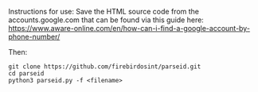 Instructions for use:
Save the HTML source code from the accounts.google.com that can be found via this guide here: https://www.aware-online.com/en/how-can-i-find-a-google-account-by-phone-number/

Then:

```
git clone https://github.com/firebirdosint/parseid.git
cd parseid
python3 parseid.py -f <filename>
```
